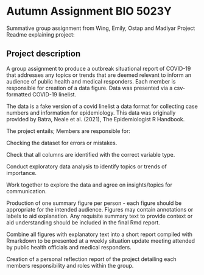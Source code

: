 # Autumn Assignment BIO 5023Y 

Summative group assignment from Wing, Emily, Ostap and Madiyar
Project Readme explaining project:

## Project description

A group assignment to produce a outbreak situational report of COVID-19 that addresses any topics or trends that are deemed relevant to inform an audience of public health and medical responders. Each member is responsible for creation of a data figure. Data was presented via a csv-formatted COVID-19 linelist.

The data is a fake version of a covid linelist a data format for collecting case numbers and information for epidemiology. This data was originally provided by Batra, Neale et al. (2021), The Epidemiologist R Handbook.

The project entails;
Members are responsible for:

Checking the dataset for errors or mistakes.

Check that all columns are identified with the correct variable type.

Conduct exploratory data analysis to identify topics or trends of importance.

Work together to explore the data and agree on insights/topics for communication.

Production of one summary figure per person - each figure should be appropriate for the intended audience. Figures may contain annotations or labels to aid explanation. Any requisite summary text to provide context or aid understanding should be included in the final Rmd report.

Combine all figures with explanatory text into a short report compiled with Rmarkdown to be presented at a weekly situation update meeting attended by public health officials and medical responders.

Creation of a personal reflection report of the project detailing each members responsibility and roles within the group.